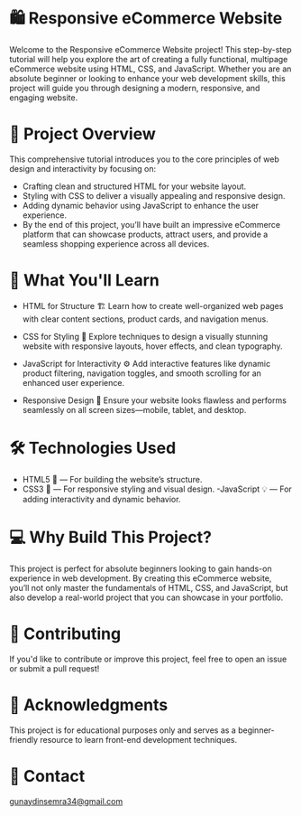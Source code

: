 # 🛍️ Responsive eCommerce Website
Welcome to the Responsive eCommerce Website project! This step-by-step tutorial will help you explore the art of creating a fully functional, multipage eCommerce website using HTML, CSS, and JavaScript. Whether you are an absolute beginner or looking to enhance your web development skills, this project will guide you through designing a modern, responsive, and engaging website.

# 🎯 Project Overview
This comprehensive tutorial introduces you to the core principles of web design and interactivity by focusing on:

- Crafting clean and structured HTML for your website layout.
- Styling with CSS to deliver a visually appealing and responsive design.
- Adding dynamic behavior using JavaScript to enhance the user experience.
- By the end of this project, you’ll have built an impressive eCommerce platform that can showcase products, attract users, and provide a seamless shopping experience across all devices.

# 🚀 What You'll Learn
- HTML for Structure 🏗️
  Learn how to create well-organized web pages with clear content sections, product cards, and navigation menus.

- CSS for Styling 🎨
Explore techniques to design a visually stunning website with responsive layouts, hover effects, and clean typography.

- JavaScript for Interactivity ⚙️
Add interactive features like dynamic product filtering, navigation toggles, and smooth scrolling for an enhanced user experience.

- Responsive Design 📱
Ensure your website looks flawless and performs seamlessly on all screen sizes—mobile, tablet, and desktop.

# 🛠️ Technologies Used
- HTML5 📄 — For building the website’s structure.
- CSS3 🎨 — For responsive styling and visual design.
-JavaScript 💡 — For adding interactivity and dynamic behavior.

# 💻 Why Build This Project?
This project is perfect for absolute beginners looking to gain hands-on experience in web development. By creating this eCommerce website, you’ll not only master the fundamentals of HTML, CSS, and JavaScript, but also develop a real-world project that you can showcase in your portfolio.

# 🤝 Contributing
If you'd like to contribute or improve this project, feel free to open an issue or submit a pull request!

# 🌟 Acknowledgments
This project is for educational purposes only and serves as a beginner-friendly resource to learn front-end development techniques.

# 📧 Contact

gunaydinsemra34@gmail.com

